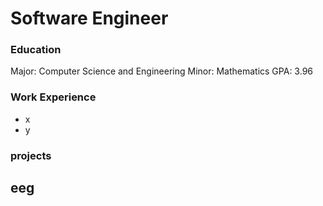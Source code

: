 # Software Engineer

### Education
Major:
Computer Science and Engineering
Minor:
Mathematics
GPA:
3.96

### Work Experience
- x
- y

### projects
eeg
-
